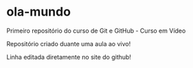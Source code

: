 # ola-mundo
Primeiro repositório do curso de Git e GitHub - Curso em Vídeo

Repositório criado duante uma aula ao vivo!

Linha editada diretamente no site do github!
